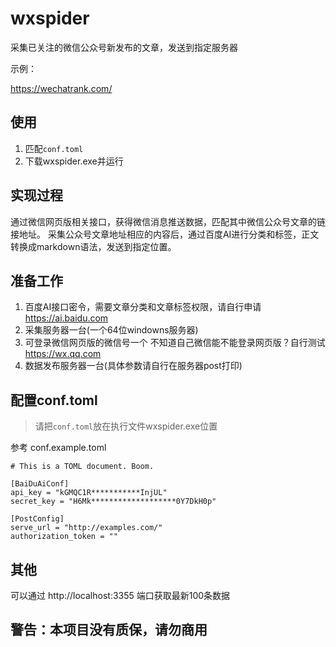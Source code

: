 # wxspider
采集已关注的微信公众号新发布的文章，发送到指定服务器

示例：

https://wechatrank.com/

## 使用

1. 匹配`conf.toml`
2. 下载wxspider.exe并运行


## 实现过程

通过微信网页版相关接口，获得微信消息推送数据，匹配其中微信公众号文章的链接地址。
采集公众号文章地址相应的内容后，通过百度AI进行分类和标签，正文转换成markdown语法，发送到指定位置。

## 准备工作

1. 百度AI接口密令，需要文章分类和文章标签权限，请自行申请 https://ai.baidu.com
2. 采集服务器一台(一个64位windowns服务器)
3. 可登录微信网页版的微信号一个     不知道自己微信能不能登录网页版？自行测试 https://wx.qq.com
4. 数据发布服务器一台(具体参数请自行在服务器post打印)


## 配置conf.toml

> 请把`conf.toml`放在执行文件wxspider.exe位置

参考  conf.example.toml

	# This is a TOML document. Boom.

	[BaiDuAiConf]
	api_key = "kGMQC1R***********InjUL"
	secret_key = "H6Mk*******************0Y7DkH0p"

	[PostConfig]
	serve_url = "http://examples.com/"
	authorization_token = ""

	
## 其他
可以通过 http://localhost:3355 端口获取最新100条数据



## 警告：本项目没有质保，请勿商用